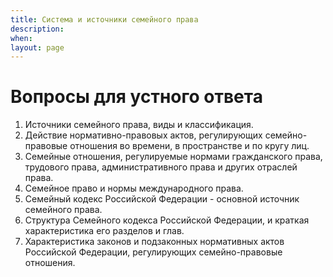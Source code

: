 ```yaml
---
title: Система и источники семейного права
description:
when:
layout: page
---
```


# Вопросы для устного ответа

1. Источники семейного права, виды и классификация.
2. Действие нормативно-правовых актов, регулирующих семейно-правовые отношения во времени, в пространстве и по кругу лиц.
3. Семейные отношения, регулируемые нормами гражданского права, трудового права, административного права и других отраслей права.
4. Семейное право и нормы международного права.
5. Семейный кодекс Российской Федерации - основной источник семейного права.
6. Структура Семейного кодекса Российской Федерации, и краткая характеристика его разделов и глав.
7. Характеристика законов и подзаконных нормативных актов Российской Федерации, регулирующих семейно-правовые отношения.
